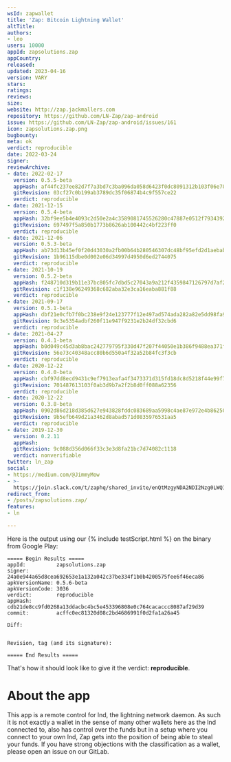 ```yaml
---
wsId: zapwallet
title: 'Zap: Bitcoin Lightning Wallet'
altTitle: 
authors:
- leo
users: 10000
appId: zapsolutions.zap
appCountry: 
released: 
updated: 2023-04-16
version: VARY
stars: 
ratings: 
reviews: 
size: 
website: http://zap.jackmallers.com
repository: https://github.com/LN-Zap/zap-android
issue: https://github.com/LN-Zap/zap-android/issues/161
icon: zapsolutions.zap.png
bugbounty: 
meta: ok
verdict: reproducible
date: 2022-03-24
signer: 
reviewArchive:
- date: 2022-02-17
  version: 0.5.5-beta
  appHash: af44fc237ee82d7f7a3bd7c3ba096da058d6423f0dc8091312b103f06e783982
  gitRevision: 03cf27c0b199ab3789dc35f06874b4c9f557ce22
  verdict: reproducible
- date: 2021-12-15
  version: 0.5.4-beta
  appHash: 32bf9ee5b4e4093c2d50e2a4c3589081745526280c47887e0512f7934392bdcc
  gitRevision: 697497f5a850b1773b8626ab100442c4bf223ff0
  verdict: reproducible
- date: 2021-12-06
  version: 0.5.3-beta
  appHash: ab73d13b45ef0f20d43030a2fb00b64b280546307dc48bf95efd2d1aebabe9b4
  gitRevision: 1b96115dbe0d002e06d34997d4950d6ed2744075
  verdict: reproducible
- date: 2021-10-19
  version: 0.5.2-beta
  appHash: f248710d319b11e37bc805fc7dbd5c27043a9a212f4359847126797d7af25757
  gitRevision: c1f138e96249368c682aba32e3ca16eaba881f88
  verdict: reproducible
- date: 2021-09-17
  version: 0.5.1-beta
  appHash: dbf21e0cfb7f0bc238e9f24e123777f12e497ad574ada282a82e5dd98fa98d47
  gitRevision: 9c3e5354adbf260f11e947f9231e2b24df32cbd6
  verdict: reproducible
- date: 2021-04-27
  version: 0.4.1-beta
  appHash: b0d049c45d3ab8bac242779795f330d47f207f44050e1b386f9488ea371feda2
  gitRevision: 56e73c40348acc80b6d550a4f32a52b84fc3f3cb
  verdict: reproducible
- date: 2020-12-22
  version: 0.4.0-beta
  appHash: cbf97dd8ecd9431c9ef7913eafa4f3473371d315fd18dc8d5218f44e99f72e65
  gitRevision: 701487613103f0ab3d9b7a2f2b8d0ff088a62356
  verdict: reproducible
- date: 2020-12-22
  version: 0.3.8-beta
  appHash: 0902d86d218d385d627e943828fddc083689aa5998c4ae87e972e4b8625073d5
  gitRevision: 9b5efb649d21a3462d8abad571d0835976531aa5
  verdict: reproducible
- date: 2019-12-30
  version: 0.2.11
  appHash: 
  gitRevision: 9c088d356d066f33c3e3d8fa21bc7d74082c1118
  verdict: nonverifiable
twitter: ln_zap
social:
- https://medium.com/@JimmyMow
- >-
  https://join.slack.com/t/zaphq/shared_invite/enQtMzgyNDA2NDI2Nzg0LWQ1OGMyMWI3YTdmYTQ0YTVmODg4ZmNkYjQ1MzUxNGExMGRmZWEyNTUyOGQzMzZkYTdhODE3NmQxZWZiOGFkYWI
redirect_from:
- /posts/zapsolutions.zap/
features:
- ln

---
```


Here is the output using our {% include testScript.html %} on the binary from Google Play:

```
===== Begin Results =====
appId:          zapsolutions.zap
signer:         24a0e944a65d8cea692653e1a132a042c37be334f1b0b4200575fee6f46eca86
apkVersionName: 0.5.6-beta
apkVersionCode: 3036
verdict:        reproducible
appHash:        cdb21de8cc9fd0268a13ddacbc4bc5e453396808e0c764cacaccc8087af29d39
commit:         acffc0ec81320d08c2bd4686991f0d2fa1a26a45

Diff:


Revision, tag (and its signature):

===== End Results =====
```

That's how it should look like to give it the verdict: **reproducible**.

# About the app

This app is a remote control for lnd, the lightning network daemon. As such it
is not exactly a wallet in the sense of many other wallets here as the lnd
connected to, also has control over the funds but in a setup where you connect
to your own lnd, Zap gets into the position of being able to steal your funds.
If you have strong objections with the classification as a wallet, please open
an issue on our GitLab.